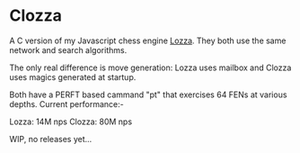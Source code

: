 # Clozza

A C version of my Javascript chess engine [Lozza](https://github.com/op12no2/lozza). They both use the same network and search algorithms.

The only real difference is move generation: Lozza uses mailbox and Clozza uses magics generated at startup.

Both have a PERFT based cammand "pt" that exercises 64 FENs at various depths.  Current performance:-

Lozza: 14M nps
Clozza: 80M nps

WIP, no releases yet...

